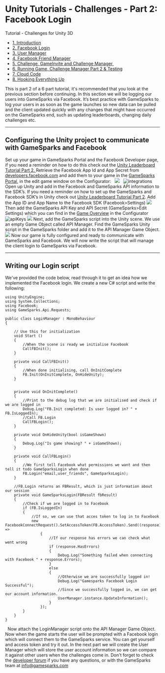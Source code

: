 # Unity Tutorials - Challenges - Part 2: Facebook Login

Tutorial - Challenges for Unity 3D

  * [1. Introduction](/tutorials/unity-tutorials-challenges-part-1-introduction)
  * [2\. Facebook Login](/tutorials/unity-tutorials-challenges-part-2-facebook-login)
  * [3. User Manager](/tutorials/unity-tutorials-challenges-part-3-user-manager)
  * [4. Facebook Friend Manager](/tutorials/unity-tutorials-challenges-part-4-facebook-friend-manager)
  * [5. Challenge, GameInvite and Challenge Manager ](/tutorials/unity-tutorials-challenges-part-5-challenge-gameinvite-and-challenge-manager)
  * [6\. Running Game, Challenge Manager Part 2 & Testing](/tutorials/unity-tutorials-challenges-part-6-running-game-challenge-manager-part-2-testing)
  * [7\. Cloud Code](/tutorials/unity-tutorials-challenges-part-7-cloud-code)
  * [8\. Hooking Everything Up](/tutorials/unity-tutorials-challenges-part-8-hooking-everything-up)

This is part 2 of a 6 part tutorial, it's recommended that you look at the previous section before continuing. In this section we will be logging our users into GameSparks via Facebook. It’s best practice with GameSparks to log your users in as soon as the game launches so new data can be pulled and the client updated quickly with any changes that might have occurred on the GameSparks end, such as updating leaderboards, changing daily challenges etc.

* * *

##

## Configuring the Unity project to communicate with GameSparks and Facebook

Set up your game in GameSparks Portal and the Facebook Developer page, if you need a reminder on how to do this check out the [Unity Leaderboard Tutorial Part 2. ](/tutorials/unity-tutorial-configuring-gamesparks-for-facebook-authentication)Retrieve the Facebook App Id and App Secret from [developers.facebook.com](http://developers.facebook.com) and add them to your game in the [GameSparks Portal](http://portal.gamesparks.net), in the edit game window on the Configurator:   ![](https://lh5.googleusercontent.com/YFbYpP8eTAULrDpVnoFaQ2Frh4VGts4gfwbDghr63MnBT7FRoBczvzLsB2eiE8E4SDAzmr4Rn0MHAx7RkcViw8UYt4D-uV43HoiIdsdb-GZqqXdphvIAU-A7mt1IAqJeZQ)   ![integrations](https://docs.gamesparks.net/wp-content/uploads/2014/10/integrations-1024x471.png) Open up Unity and add in the Facebook and GameSparks API information to the SDK’s. If you need a reminder on how to set up the GameSparks and Facebook SDK’s in Unity check out [Unity Leaderboard Tutorial Part 2](https://docs.gamesparks.net/tutorials/unity-tutorial-configuring-gamesparks-for-facebook-authentication). Add the App ID and App Name to the Facebook SDK (Facebook>Settings) ![](https://lh4.googleusercontent.com/nKJn77-vKfMGjiksygaPklLPSveScyiWBan1pLe8KF2of6Ltjok5QcRnNIUfjaAwwOAHIRnSbxJ3tOz7k2HSezRbNRPz3zwGfp0BnblH9riL9qEJ-yCuOHVW3hkaQa4g0Q) Then add the GameSparks API Key and API Secret (GameSparks>Edit Settings) which you can find in the [Game Overview](http://portal.gamesparks.net) in the Configurator ![apiKeys](https://docs.gamesparks.net/wp-content/uploads/2014/10/apiKeys.png) ![](https://lh6.googleusercontent.com/XUgKByrRBg1A_MwrNhd37n0dK6s7yFzuzGKWldR1HICrZhqqav8Fm86JCLrwVAUvDgFA6k9kbd_1S4o45-rTqY-ZU_me88pxmikFzJRP6YnCtrajhUe9iElEMlykIJmFKw) Next, add the GameSparks script into the Unity scene. We use an empty Game Object called API Manager. Find the GameSparks Unity script in the GameSparks folder and add it to the API Manager Game Object. ![](https://lh5.googleusercontent.com/XhdkTvVmSpvsgTZ87AljFtyuaMN3GjHl8NV9glXuA7C9Xnbrj1ZJm6vNIrtvazIWmsA6tXtzrGIUHkY5BfUM_xK0Nc_WCknjqFwmZdR5vGMe3SxleHiVKvgeTToAOnP1zA) Now our game is fully configured and ready to communicate with GameSparks and Facebook. We will now write the script that will manage the client login to GameSparks via Facebook.

* * *

###

## Writing our Login script

We've provided the code below, read through it to get an idea how we implemented the Facebook login. We create a new C# script and write the following:


    using UnityEngine;
    using System.Collections;
    using Facebook;
    using GameSparks.Api.Requests;

    public class LoginManager : MonoBehaviour
    {

    	// Use this for initialization
    	void Start ()
    	{
    		//When the scene is ready we initialise Facebook
    		CallFBInit();
    	}

    	private void CallFBInit()
    	{
    		//When done initialising, call OnInitComplete
    		FB.Init(OnInitComplete, OnHideUnity);
    	}


    	private void OnInitComplete()
    	{
    		//Print to the debug log that we are initialised and check if we are logged in
    		Debug.Log("FB.Init completed: Is user logged in? " + FB.IsLoggedIn);
    		//Call FB.Login
    		CallFBLogin();
    	}

    	private void OnHideUnity(bool isGameShown)
    	{
    		Debug.Log("Is game showing? " + isGameShown);
    	}

    	private void CallFBLogin()
    	{
    		//We first tell Facebook what permissions we want and then tell it todo GameSparksLogin when done
    		FB.Login("email,user_friends", GameSparksLogin);
    	}

    	//FB.Login returns an FBResult, which is just information about our session
    	private void GameSparksLogin(FBResult fbResult)
    	{
    		//Check if we are logged in to Facebook
    		if (FB.IsLoggedIn)
    		{
    			//If so, we can use that acces token to log in to Facebook
    			new FacebookConnectRequest().SetAccessToken(FB.AccessToken).Send((response) =>
    				{
    					//If our response has errors we can check what went wrong
    					if (response.HasErrors)
    					{
    						Debug.Log("Something failed when connecting with Facebook " + response.Errors);
    					}
    					else
    					{
    						//Otherwise we are successfully logged in!
    						Debug.Log("Gamesparks Facebook Login Successful");
    						//Since we successfully logged in, we can get our account information.
    						UserManager.instance.UpdateInformation();
    					}
    				});
    		}
    	}
    }


  Now attach the LoginManager script onto the API Manager Game Object. Now when the game starts the user will be prompted with a Facebook login which will connect them to the GameSparks service. You can get yourself and access token and try it out. In the next part we will create the User Manager which will store the user account information so we can compare it against other users when the challenges come in. Don't forget to check the [developer forum](https://support.gamesparks.net/support/discussions) if you have any questions, or with the GameSparks team at [info@gamesparks.com](mailto:info@gamesparks.com)
